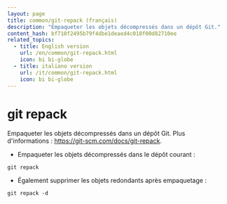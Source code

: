 ```yaml
---
layout: page
title: common/git-repack (français)
description: "Empaqueter les objets décompressés dans un dépôt Git."
content_hash: bf710f2495b79f4dbe1deaed4c018f00d82710ee
related_topics:
  - title: English version
    url: /en/common/git-repack.html
    icon: bi bi-globe
  - title: italiano version
    url: /it/common/git-repack.html
    icon: bi bi-globe
---
```

# git repack

Empaqueter les objets décompressés dans un dépôt Git.
Plus d'informations : <https://git-scm.com/docs/git-repack>.

- Empaqueter les objets décompressés dans le dépôt courant :

`git repack`

- Également supprimer les objets redondants après empaquetage :

`git repack -d`
